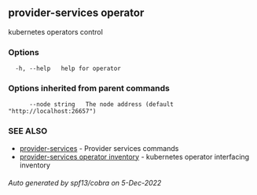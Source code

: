 ## provider-services operator

kubernetes operators control

### Options

```
  -h, --help   help for operator
```

### Options inherited from parent commands

```
      --node string   The node address (default "http://localhost:26657")
```

### SEE ALSO

* [provider-services](provider-services.md)	 - Provider services commands
* [provider-services operator inventory](provider-services_operator_inventory.md)	 - kubernetes operator interfacing inventory

###### Auto generated by spf13/cobra on 5-Dec-2022
